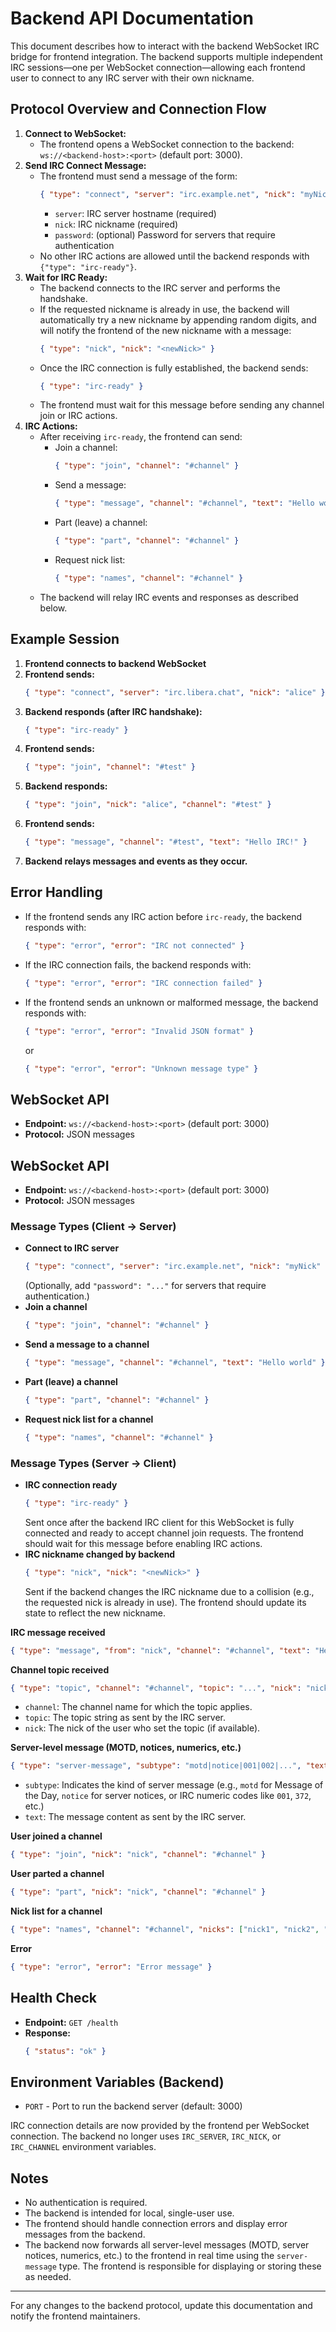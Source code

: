 
# Backend API Documentation

This document describes how to interact with the backend WebSocket IRC bridge for frontend integration. The backend supports multiple independent IRC sessions—one per WebSocket connection—allowing each frontend user to connect to any IRC server with their own nickname.


## Protocol Overview and Connection Flow

1. **Connect to WebSocket:**
   - The frontend opens a WebSocket connection to the backend: `ws://<backend-host>:<port>` (default port: 3000).
2. **Send IRC Connect Message:**
   - The frontend must send a message of the form:
     ```json
     { "type": "connect", "server": "irc.example.net", "nick": "myNick" }
     ```
     - `server`: IRC server hostname (required)
     - `nick`: IRC nickname (required)
     - `password`: (optional) Password for servers that require authentication
   - No other IRC actions are allowed until the backend responds with `{"type": "irc-ready"}`.
3. **Wait for IRC Ready:**
   - The backend connects to the IRC server and performs the handshake.
   - If the requested nickname is already in use, the backend will automatically try a new nickname by appending random digits, and will notify the frontend of the new nickname with a message:
     ```json
     { "type": "nick", "nick": "<newNick>" }
     ```
   - Once the IRC connection is fully established, the backend sends:
     ```json
     { "type": "irc-ready" }
     ```
   - The frontend must wait for this message before sending any channel join or IRC actions.
4. **IRC Actions:**
   - After receiving `irc-ready`, the frontend can send:
     - Join a channel:
       ```json
       { "type": "join", "channel": "#channel" }
       ```
     - Send a message:
       ```json
       { "type": "message", "channel": "#channel", "text": "Hello world" }
       ```
     - Part (leave) a channel:
       ```json
       { "type": "part", "channel": "#channel" }
       ```
     - Request nick list:
       ```json
       { "type": "names", "channel": "#channel" }
       ```
   - The backend will relay IRC events and responses as described below.

## Example Session

1. **Frontend connects to backend WebSocket**
2. **Frontend sends:**
   ```json
   { "type": "connect", "server": "irc.libera.chat", "nick": "alice" }
   ```
3. **Backend responds (after IRC handshake):**
   ```json
   { "type": "irc-ready" }
   ```
4. **Frontend sends:**
   ```json
   { "type": "join", "channel": "#test" }
   ```
5. **Backend responds:**
   ```json
   { "type": "join", "nick": "alice", "channel": "#test" }
   ```
6. **Frontend sends:**
   ```json
   { "type": "message", "channel": "#test", "text": "Hello IRC!" }
   ```
7. **Backend relays messages and events as they occur.**

## Error Handling

- If the frontend sends any IRC action before `irc-ready`, the backend responds with:
  ```json
  { "type": "error", "error": "IRC not connected" }
  ```
- If the IRC connection fails, the backend responds with:
  ```json
  { "type": "error", "error": "IRC connection failed" }
  ```
- If the frontend sends an unknown or malformed message, the backend responds with:
  ```json
  { "type": "error", "error": "Invalid JSON format" }
  ```
  or
  ```json
  { "type": "error", "error": "Unknown message type" }
  ```

## WebSocket API

- **Endpoint:** `ws://<backend-host>:<port>` (default port: 3000)
- **Protocol:** JSON messages

## WebSocket API

- **Endpoint:** `ws://<backend-host>:<port>` (default port: 3000)
- **Protocol:** JSON messages




### Message Types (Client → Server)

- **Connect to IRC server**
  ```json
  { "type": "connect", "server": "irc.example.net", "nick": "myNick" }
  ```
  (Optionally, add `"password": "..."` for servers that require authentication.)
- **Join a channel**
  ```json
  { "type": "join", "channel": "#channel" }
  ```
- **Send a message to a channel**
  ```json
  { "type": "message", "channel": "#channel", "text": "Hello world" }
  ```
- **Part (leave) a channel**
  ```json
  { "type": "part", "channel": "#channel" }
  ```
- **Request nick list for a channel**
  ```json
  { "type": "names", "channel": "#channel" }
  ```






### Message Types (Server → Client)

- **IRC connection ready**
  ```json
  { "type": "irc-ready" }
  ```
  Sent once after the backend IRC client for this WebSocket is fully connected and ready to accept channel join requests. The frontend should wait for this message before enabling IRC actions.
- **IRC nickname changed by backend**
  ```json
  { "type": "nick", "nick": "<newNick>" }
  ```
  Sent if the backend changes the IRC nickname due to a collision (e.g., the requested nick is already in use). The frontend should update its state to reflect the new nickname.


**IRC message received**
  ```json
  { "type": "message", "from": "nick", "channel": "#channel", "text": "Hello" }
  ```

**Channel topic received**
  ```json
  { "type": "topic", "channel": "#channel", "topic": "...", "nick": "nick" }
  ```
  - `channel`: The channel name for which the topic applies.
  - `topic`: The topic string as sent by the IRC server.
  - `nick`: The nick of the user who set the topic (if available).

**Server-level message (MOTD, notices, numerics, etc.)**
  ```json
  { "type": "server-message", "subtype": "motd|notice|001|002|...", "text": "..." }
  ```
  - `subtype`: Indicates the kind of server message (e.g., `motd` for Message of the Day, `notice` for server notices, or IRC numeric codes like `001`, `372`, etc.)
  - `text`: The message content as sent by the IRC server.

**User joined a channel**
  ```json
  { "type": "join", "nick": "nick", "channel": "#channel" }
  ```
**User parted a channel**
  ```json
  { "type": "part", "nick": "nick", "channel": "#channel" }
  ```
**Nick list for a channel**
  ```json
  { "type": "names", "channel": "#channel", "nicks": ["nick1", "nick2", "nick3"] }
  ```
**Error**
  ```json
  { "type": "error", "error": "Error message" }
  ```

## Health Check

- **Endpoint:** `GET /health`
- **Response:**
  ```json
  { "status": "ok" }
  ```



## Environment Variables (Backend)

- `PORT` - Port to run the backend server (default: 3000)

IRC connection details are now provided by the frontend per WebSocket connection. The backend no longer uses `IRC_SERVER`, `IRC_NICK`, or `IRC_CHANNEL` environment variables.

## Notes

- No authentication is required.
- The backend is intended for local, single-user use.
- The frontend should handle connection errors and display error messages from the backend.
- The backend now forwards all server-level messages (MOTD, server notices, numerics, etc.) to the frontend in real time using the `server-message` type. The frontend is responsible for displaying or storing these as needed.

---

For any changes to the backend protocol, update this documentation and notify the frontend maintainers.
